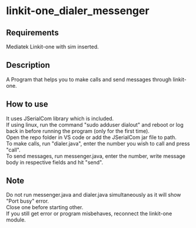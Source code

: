 # linkit-one_dialer_messenger
<h2>Requirements</h2>
Mediatek Linkit-one with sim inserted.<br>
<h2>Description</h2>
A Program that helps you to make calls and send messages through linkit-one.
<h2>How to use</h2>
It uses JSerialCom library which is included.<br>
If using linux, run the command "sudo adduser <user_name> dialout" and reboot or log back in before running the program (only for the first time).<br>
Open the repo folder in VS code or add the JSerialCom jar file to path.<br>
To make calls, run "dialer.java", enter the number you wish to call and press "call".<br>
To send messages, run messenger.java, enter the number, write message body in respective fields and hit "send".<br>
<h2>Note</h2>
Do not run messenger.java and dialer.java simultaneously as it will show "Port busy" error.<br>
Close one before starting other.<br>
If you still get error or program misbehaves, reconnect the linkit-one module.<br>
